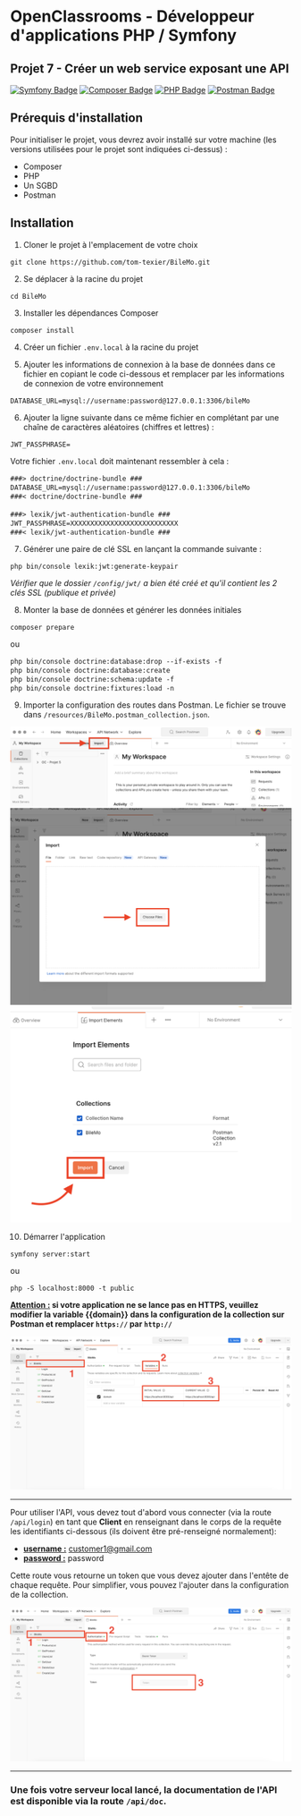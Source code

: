 # OpenClassrooms - Développeur d'applications PHP / Symfony
## Projet 7 - Créer un web service exposant une API

[![Symfony Badge](https://img.shields.io/badge/Symfony-5.4-000000?style=flat-square&logo=symfony&logoColor=white/)](https://symfony.com/)
[![Composer Badge](https://img.shields.io/badge/Composer-2.4-6c3e22?style=flat-square&logo=composer&logoColor=white/)](https://getcomposer.org/)
[![PHP Badge](https://img.shields.io/badge/PHP-7.4-7a86b8?style=flat-square&logo=php&logoColor=white/)](https://www.php.net/)
[![Postman Badge](https://img.shields.io/badge/Postman-10.10.6-FF6C37?style=flat-square&logo=Postman&logoColor=white/)](https://www.postman.com/)

## Prérequis d'installation

Pour initialiser le projet, vous devrez avoir installé sur votre machine (les versions utilisées pour le projet sont indiquées ci-dessus) :
- Composer
- PHP
- Un SGBD
- Postman

## Installation

1. Cloner le projet à l'emplacement de votre choix
```shell
git clone https://github.com/tom-texier/BileMo.git
```

2. Se déplacer à la racine du projet
```shell
cd BileMo
```

3. Installer les dépendances Composer
```shell
composer install
```

4. Créer un fichier `.env.local` à la racine du projet

5. Ajouter les informations de connexion à la base de données dans ce fichier en copiant le code ci-dessous et remplacer par les informations de connexion de votre environnement
```dotenv
DATABASE_URL=mysql://username:password@127.0.0.1:3306/bileMo
```

6. Ajouter la ligne suivante dans ce même fichier en complétant par une chaîne de caractères aléatoires (chiffres et lettres) :
```dotenv
JWT_PASSPHRASE=
```

Votre fichier `.env.local` doit maintenant ressembler à cela :
```dotenv
###> doctrine/doctrine-bundle ###
DATABASE_URL=mysql://username:password@127.0.0.1:3306/bileMo
###< doctrine/doctrine-bundle ###

###> lexik/jwt-authentication-bundle ###
JWT_PASSPHRASE=XXXXXXXXXXXXXXXXXXXXXXXXXXX
###< lexik/jwt-authentication-bundle ###
```

7. Générer une paire de clé SSL en lançant la commande suivante :
```shell
php bin/console lexik:jwt:generate-keypair
```
*Vérifier que le dossier `/config/jwt/` a bien été créé et qu'il contient les 2 clés SSL (publique et privée)*

8. Monter la base de données et générer les données initiales
```shell
composer prepare
```
ou
```shell
php bin/console doctrine:database:drop --if-exists -f
php bin/console doctrine:database:create
php bin/console doctrine:schema:update -f
php bin/console doctrine:fixtures:load -n
```

9. Importer la configuration des routes dans Postman. Le fichier se trouve dans `/resources/BileMo.postman_collection.json`.

![Import 1](./resources/images/postman_1.png)
![Import 2](./resources/images/postman_2.png)
![Import 3](./resources/images/postman_3.png)


10. Démarrer l'application
```shell
symfony server:start
```
ou
```shell
php -S localhost:8000 -t public
```
**<u>Attention :</u> si votre application ne se lance pas en HTTPS, veuillez modifier la variable {{domain}} dans la configuration de la collection sur Postman et remplacer `https://` par `http://`**

![Variable Domain](./resources/images/postman_variable_domain.png)

---

Pour utiliser l'API, vous devez tout d'abord vous connecter (via la route `/api/login`) en tant que **Client** en renseignant dans le corps de la requête les identifiants ci-dessous (ils doivent être pré-renseigné normalement):
- <u>**username :**</u> customer1@gmail.com
- <u>**password :**</u> password

Cette route vous retourne un token que vous devez ajouter dans l'entête de chaque requête. Pour simplifier, vous pouvez l'ajouter dans la configuration de la collection.

![Authorization Bearer Token](./resources/images/postman_token.png)

---

### Une fois votre serveur local lancé, la documentation de l'API est disponible via la route `/api/doc`.